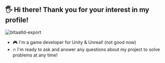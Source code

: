 ## 🖐 Hi there! Thank you for your interest in my profile!
![bltaatld-export](https://github.com/user-attachments/assets/4f716642-7a42-488a-a48b-eaa7f03cbb28)
- 🎮 I'm a game developer for Unity & Unreal! (not good now) 
- 🔥 I'm ready to ask and answer any questions about my project to solve problems at any time!
